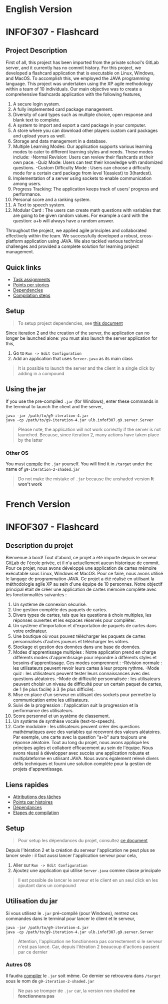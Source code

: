 # English Version
# INFOF307 - Flashcard
## Project Description
First of all, this project has been imported from the private school's GitLab server, and it currently has no commit history.
For this project, we developed a flashcard application that is executable on Linux, Windows, and MacOS. To accomplish this, we employed the JAVA programming language.
This project was undertaken using the XP agile methodology within a team of 10 individuals. Our main objective was to create a comprehensive flashcards application with the following features,
1. A secure login system.
2. A fully implemented card package management.
3. Diversity of card types such as multiple choice, open response and blank text to complete.
4. A system to import and export a card package in your computer.
5. A store where you can download other players custom card packages and upload yours as well.
6. Storage and data management in a database.
7. Multiple Learning Modes: Our application supports various learning modes to cater to different learning styles and needs. These modes include:
                          -Normal Revision: Users can review their flashcards at their own pace.
                          -Quiz Mode: Users can test their knowledge with randomized questions.
                          -Custom Difficulty Mode : Users can choose a difficulty mode for a certain card package from level 1(easiest) to 3(hardest).
8. Implementation of a server using sockets to enable communication among users.
9. Progress Tracking: The application keeps track of users' progress and performance.
10. Personal score and a ranking system.
11. A Text to speech system.
12. Modular Card : The users can create math questions with variables that are going to be given random values. For example a card with the question: a+b will always have a random answer.

Throughout the project, we applied agile principles and collaborated effectively within the team. We successfully developed a robust, cross-platform application using JAVA. We also tackled various technical challenges and provided a complete solution for learning project management.

## Quick links
- [Task assignments](team/tasksAssignments.md)
- [Points per stories](team/updatedStories.md)
- [Dependencies](lib/setup.md)
- [Compilation steps](dist/compilation.md)
## Setup
> To setup project dependencies, see [this document](lib/setup.md)

Since iteration 2 and the creation of the server, the application can no longer be launched
alone: ​​you must also launch the server application for this,
1. Go to `Run -> Edit Configuration`
2. Add an application that uses `Server.java` as its main class
> It is possible to launch the server and the client in a single click by 
> adding in a compound 
## Using the jar
If you use the pre-compiled `.jar` (for Windows), enter these commands in
the terminal to launch the client and the server,
```agsl
java -jar /path/to/g9-iteration-4.jar 
java -cp /path/to/g9-iteration-4.jar ulb.infof307.g9.server.Server
```
> Please note, the application will not work correctly if the server
> is not launched. Because, since iteration 2, many actions have taken place
> by the latter
### Other OS
You must [compile](dist/compilation.md) the `.jar` yourself. You will find it in
`/target` under the name of `g9-iteration-2-shaded.jar`
> Do not make the mistake of `.jar` because the unshaded version
> **It won't work** 

# French Version
# INFOF307 - Flashcard
## Description du projet
Bienvenue à bord! Tout d'abord, ce projet a été importé depuis le serveur GitLab de l'école privée, et il n'a actuellement aucun historique de commit.
Pour ce projet, nous avons développé une application de cartes mémoire exécutable sous Linux, Windows et MacOS. Pour ce faire, nous avons utilisé le langage de programmation JAVA.
Ce projet a été réalisé en utilisant la méthodologie agile XP au sein d'une équipe de 10 personnes. Notre objectif principal était de créer une application de cartes mémoire complète avec les fonctionnalités suivantes :
1. Un système de connexion sécurisé.
2. Une gestion complète des paquets de cartes.
3. Divers types de cartes, tels que les questions à choix multiples, les réponses ouvertes et les espaces réservés pour compléter.
4. Un système d'importation et d'exportation de paquets de cartes dans votre ordinateur.
5. Une boutique où vous pouvez télécharger les paquets de cartes personnalisés d'autres joueurs et télécharger les vôtres.
6. Stockage et gestion des données dans une base de données.
7. Modes d'apprentissage multiples : Notre application prend en charge différents modes d'apprentissage pour répondre à différents styles et besoins d'apprentissage. Ces modes comprennent :
                                    -Révision normale : les utilisateurs peuvent revoir leurs cartes à leur propre rythme.
                                    -Mode quiz : les utilisateurs peuvent tester leurs connaissances avec des questions aléatoires.
                                    -Mode de difficulté personnalisée : les utilisateurs peuvent choisir un niveau de difficulté pour un certain paquet de cartes, de 1 (le plus facile) à 3 (le plus difficile).
8. Mise en place d'un serveur en utilisant des sockets pour permettre la communication entre les utilisateurs.
9. Suivi de la progression : l'application suit la progression et la performance des utilisateurs.
10. Score personnel et un système de classement.
11. Un système de synthèse vocale (text-to-speech).
12. Carte modulaire : les utilisateurs peuvent créer des questions mathématiques avec des variables qui recevront des valeurs aléatoires. Par exemple, une carte avec la question "a+b" aura toujours une réponse aléatoire.
Tout au long du projet, nous avons appliqué les principes agiles et collaboré efficacement au sein de l'équipe. Nous avons réussi à développer avec succès une application robuste et multiplateforme en utilisant JAVA. Nous avons également relevé divers défis techniques et fourni une solution complète pour la gestion de projets d'apprentissage.

## Liens rapides
- [Attributions des tâches](team/tasksAssignments.md)
- [Points par histoires](team/updatedStories.md)
- [Dépendances](lib/setup.md)
- [Etapes de compilation](dist/compilation.md)
## Setup
>Pour setup les dépendances du projet, consultez [ce document](lib/setup.md)

Depuis l'itération 2 et la création du serveur l'application ne peut plus se lancer
seule : il faut aussi lancer l'application serveur pour cela,
1. Aller sur `Run -> Edit Configuration`
2. Ajoutez une application qui utilise `Server.java` comme classe principale
> Il est possible de lancer le serveur et le client en un seul click en les 
> ajoutant dans un compound 
## Utilisation du jar
Si vous utilisez le `.jar` pré-compilé (pour Windows), rentrez ces commandes dans
le terminal pour lancer le client et le serveur,
```agsl
java -jar /path/to/g9-iteration-4.jar 
java -cp /path/to/g9-iteration-4.jar ulb.infof307.g9.server.Server
```
> Attention, l'application ne fonctionnera pas correctement si le serveur
> n'est pas lancé. Car, depuis l'itération 2 beaucoup d'actions passent
> par ce dernier
### Autres OS
Il faudra [compiler](dist/compilation.md) le `.jar` soit même. Ce dernier se retrouvera
dans `/target` sous le nom de `g9-iteration-2-shaded.jar`
> Ne pas se tromper de `.jar` car, la version non shaded 
> **ne fonctionnera pas** 


